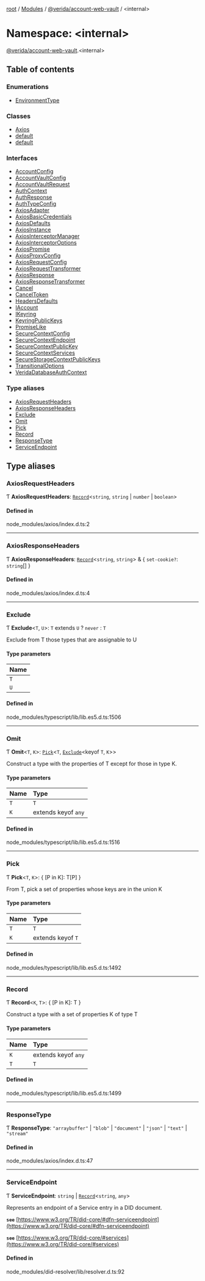 [root](../README.md) / [Modules](../modules.md) / [@verida/account-web-vault](verida_account_web_vault.md) / <internal\>

# Namespace: <internal\>

[@verida/account-web-vault](verida_account_web_vault.md).<internal\>

## Table of contents

### Enumerations

- [EnvironmentType](../enums/verida_account_web_vault._internal_.EnvironmentType.md)

### Classes

- [Axios](../classes/verida_account_web_vault._internal_.Axios.md)
- [default](../classes/verida_account_web_vault._internal_.default.md)
- [default](../classes/verida_account_web_vault._internal_.default-1.md)

### Interfaces

- [AccountConfig](../interfaces/verida_account_web_vault._internal_.AccountConfig.md)
- [AccountVaultConfig](../interfaces/verida_account_web_vault._internal_.AccountVaultConfig.md)
- [AccountVaultRequest](../interfaces/verida_account_web_vault._internal_.AccountVaultRequest.md)
- [AuthContext](../interfaces/verida_account_web_vault._internal_.AuthContext.md)
- [AuthResponse](../interfaces/verida_account_web_vault._internal_.AuthResponse.md)
- [AuthTypeConfig](../interfaces/verida_account_web_vault._internal_.AuthTypeConfig.md)
- [AxiosAdapter](../interfaces/verida_account_web_vault._internal_.AxiosAdapter.md)
- [AxiosBasicCredentials](../interfaces/verida_account_web_vault._internal_.AxiosBasicCredentials.md)
- [AxiosDefaults](../interfaces/verida_account_web_vault._internal_.AxiosDefaults.md)
- [AxiosInstance](../interfaces/verida_account_web_vault._internal_.AxiosInstance.md)
- [AxiosInterceptorManager](../interfaces/verida_account_web_vault._internal_.AxiosInterceptorManager.md)
- [AxiosInterceptorOptions](../interfaces/verida_account_web_vault._internal_.AxiosInterceptorOptions.md)
- [AxiosPromise](../interfaces/verida_account_web_vault._internal_.AxiosPromise.md)
- [AxiosProxyConfig](../interfaces/verida_account_web_vault._internal_.AxiosProxyConfig.md)
- [AxiosRequestConfig](../interfaces/verida_account_web_vault._internal_.AxiosRequestConfig.md)
- [AxiosRequestTransformer](../interfaces/verida_account_web_vault._internal_.AxiosRequestTransformer.md)
- [AxiosResponse](../interfaces/verida_account_web_vault._internal_.AxiosResponse.md)
- [AxiosResponseTransformer](../interfaces/verida_account_web_vault._internal_.AxiosResponseTransformer.md)
- [Cancel](../interfaces/verida_account_web_vault._internal_.Cancel.md)
- [CancelToken](../interfaces/verida_account_web_vault._internal_.CancelToken.md)
- [HeadersDefaults](../interfaces/verida_account_web_vault._internal_.HeadersDefaults.md)
- [IAccount](../interfaces/verida_account_web_vault._internal_.IAccount.md)
- [IKeyring](../interfaces/verida_account_web_vault._internal_.IKeyring.md)
- [KeyringPublicKeys](../interfaces/verida_account_web_vault._internal_.KeyringPublicKeys.md)
- [PromiseLike](../interfaces/verida_account_web_vault._internal_.PromiseLike.md)
- [SecureContextConfig](../interfaces/verida_account_web_vault._internal_.SecureContextConfig.md)
- [SecureContextEndpoint](../interfaces/verida_account_web_vault._internal_.SecureContextEndpoint.md)
- [SecureContextPublicKey](../interfaces/verida_account_web_vault._internal_.SecureContextPublicKey.md)
- [SecureContextServices](../interfaces/verida_account_web_vault._internal_.SecureContextServices.md)
- [SecureStorageContextPublicKeys](../interfaces/verida_account_web_vault._internal_.SecureStorageContextPublicKeys.md)
- [TransitionalOptions](../interfaces/verida_account_web_vault._internal_.TransitionalOptions.md)
- [VeridaDatabaseAuthContext](../interfaces/verida_account_web_vault._internal_.VeridaDatabaseAuthContext.md)

### Type aliases

- [AxiosRequestHeaders](verida_account_web_vault._internal_.md#axiosrequestheaders)
- [AxiosResponseHeaders](verida_account_web_vault._internal_.md#axiosresponseheaders)
- [Exclude](verida_account_web_vault._internal_.md#exclude)
- [Omit](verida_account_web_vault._internal_.md#omit)
- [Pick](verida_account_web_vault._internal_.md#pick)
- [Record](verida_account_web_vault._internal_.md#record)
- [ResponseType](verida_account_web_vault._internal_.md#responsetype)
- [ServiceEndpoint](verida_account_web_vault._internal_.md#serviceendpoint)

## Type aliases

### AxiosRequestHeaders

Ƭ **AxiosRequestHeaders**: [`Record`](verida_account_web_vault._internal_.md#record)<`string`, `string` \| `number` \| `boolean`\>

#### Defined in

node_modules/axios/index.d.ts:2

___

### AxiosResponseHeaders

Ƭ **AxiosResponseHeaders**: [`Record`](verida_account_web_vault._internal_.md#record)<`string`, `string`\> & { `set-cookie?`: `string`[]  }

#### Defined in

node_modules/axios/index.d.ts:4

___

### Exclude

Ƭ **Exclude**<`T`, `U`\>: `T` extends `U` ? `never` : `T`

Exclude from T those types that are assignable to U

#### Type parameters

| Name |
| :------ |
| `T` |
| `U` |

#### Defined in

node_modules/typescript/lib/lib.es5.d.ts:1506

___

### Omit

Ƭ **Omit**<`T`, `K`\>: [`Pick`](verida_account_web_vault._internal_.md#pick)<`T`, [`Exclude`](verida_account_web_vault._internal_.md#exclude)<keyof `T`, `K`\>\>

Construct a type with the properties of T except for those in type K.

#### Type parameters

| Name | Type |
| :------ | :------ |
| `T` | `T` |
| `K` | extends keyof `any` |

#### Defined in

node_modules/typescript/lib/lib.es5.d.ts:1516

___

### Pick

Ƭ **Pick**<`T`, `K`\>: { [P in K]: T[P] }

From T, pick a set of properties whose keys are in the union K

#### Type parameters

| Name | Type |
| :------ | :------ |
| `T` | `T` |
| `K` | extends keyof `T` |

#### Defined in

node_modules/typescript/lib/lib.es5.d.ts:1492

___

### Record

Ƭ **Record**<`K`, `T`\>: { [P in K]: T }

Construct a type with a set of properties K of type T

#### Type parameters

| Name | Type |
| :------ | :------ |
| `K` | extends keyof `any` |
| `T` | `T` |

#### Defined in

node_modules/typescript/lib/lib.es5.d.ts:1499

___

### ResponseType

Ƭ **ResponseType**: ``"arraybuffer"`` \| ``"blob"`` \| ``"document"`` \| ``"json"`` \| ``"text"`` \| ``"stream"``

#### Defined in

node_modules/axios/index.d.ts:47

___

### ServiceEndpoint

Ƭ **ServiceEndpoint**: `string` \| [`Record`](verida_account_web_vault._internal_.md#record)<`string`, `any`\>

Represents an endpoint of a Service entry in a DID document.

**`see`** [https://www.w3.org/TR/did-core/#dfn-serviceendpoint](https://www.w3.org/TR/did-core/#dfn-serviceendpoint)

**`see`** [https://www.w3.org/TR/did-core/#services](https://www.w3.org/TR/did-core/#services)

#### Defined in

node_modules/did-resolver/lib/resolver.d.ts:92
